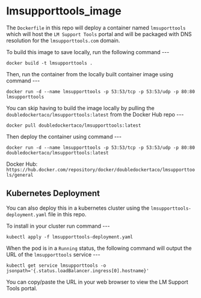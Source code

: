 # lmsupporttools_image

The `Dockerfile` in this repo will deploy a container named `lmsuporttools` which will host the `LM Support Tools` portal and will be packaged with DNS resolution for the `lmsupporttools.com` domain.

To build this image to save locally, run the following command ---

`docker build -t lmsupporttools .`

Then, run the container from the locally built container image using command ---

`docker run -d --name lmsupporttools -p 53:53/tcp -p 53:53/udp -p 80:80 lmsupporttools`

You can skip having to build the image locally by pulling the `doubledockertaco/lmsupporttools:latest` from the Docker Hub repo ---

`docker pull doubledockertaco/lmsupporttools:latest`

Then deploy the container using command ---

`docker run -d --name lmsupporttools -p 53:53/tcp -p 53:53/udp -p 80:80 doubledockertaco/lmsupporttools:latest`

Docker Hub:
`https://hub.docker.com/repository/docker/doubledockertaco/lmsupporttools/general`

<h2>Kubernetes Deployment</h2>

You can also deploy this in a kubernetes cluster using the `lmsupporttools-deployment.yaml` file in this repo.

To install in your cluster run command ---

`kubectl apply -f lmsupporttools-deployment.yaml`

When the pod is in a `Running` status, the following command will output the URL of the `lmsupporttools` service ---

`kubectl get service lmsupporttools -o jsonpath='{.status.loadBalancer.ingress[0].hostname}'`

You can copy/paste the URL in your web browser to view the LM Support Tools portal.

